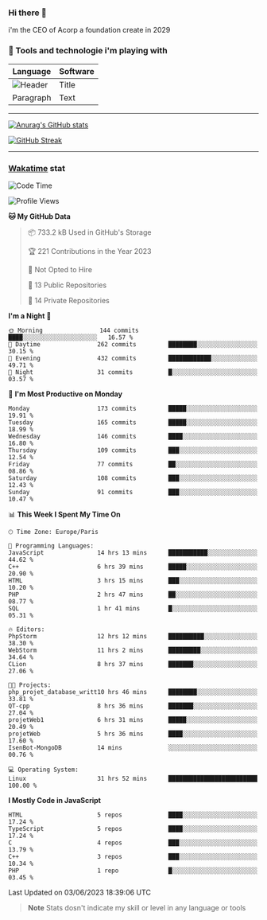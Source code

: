 ### Hi there 👋

i'm the CEO of Acorp a foundation create in 2029  

### 🧰 Tools and technologie i'm playing with

 | Language | Software |
| ----------- | ----------- |
| ![Header](https://img.shields.io/badge/Nuxt3-green&style=for-the-badge&logo=nustjs&logoColor=00DC82) | Title |
| Paragraph | Text |

---

[![Anurag's GitHub stats](https://github-readme-stats.vercel.app/api?username=ackimixs&show_icons=true&theme=github_dark&count_private=true)](https://www.ackimixs.xyz)

[![GitHub Streak](https://github-readme-streak-stats.herokuapp.com?user=Ackimixs&theme=github-dark-blue&date_format=j%20M%5B%20Y%5D&mode=weekly)](https://git.io/streak-stats)

---
 
 ### [Wakatime](https://wakatime.com/) stat

<!--START_SECTION:waka-->
![Code Time](http://img.shields.io/badge/Code%20Time-618%20hrs-blue)

![Profile Views](http://img.shields.io/badge/Profile%20Views-1-blue)

**🐱 My GitHub Data** 

> 📦 733.2 kB Used in GitHub's Storage 
 > 
> 🏆 221 Contributions in the Year 2023
 > 
> 🚫 Not Opted to Hire
 > 
> 📜 13 Public Repositories 
 > 
> 🔑 14 Private Repositories 
 > 
**I'm a Night 🦉** 

```text
🌞 Morning                144 commits         ████░░░░░░░░░░░░░░░░░░░░░   16.57 % 
🌆 Daytime                262 commits         ████████░░░░░░░░░░░░░░░░░   30.15 % 
🌃 Evening                432 commits         ████████████░░░░░░░░░░░░░   49.71 % 
🌙 Night                  31 commits          █░░░░░░░░░░░░░░░░░░░░░░░░   03.57 % 
```
📅 **I'm Most Productive on Monday** 

```text
Monday                   173 commits         █████░░░░░░░░░░░░░░░░░░░░   19.91 % 
Tuesday                  165 commits         █████░░░░░░░░░░░░░░░░░░░░   18.99 % 
Wednesday                146 commits         ████░░░░░░░░░░░░░░░░░░░░░   16.80 % 
Thursday                 109 commits         ███░░░░░░░░░░░░░░░░░░░░░░   12.54 % 
Friday                   77 commits          ██░░░░░░░░░░░░░░░░░░░░░░░   08.86 % 
Saturday                 108 commits         ███░░░░░░░░░░░░░░░░░░░░░░   12.43 % 
Sunday                   91 commits          ███░░░░░░░░░░░░░░░░░░░░░░   10.47 % 
```


📊 **This Week I Spent My Time On** 

```text
🕑︎ Time Zone: Europe/Paris

💬 Programming Languages: 
JavaScript               14 hrs 13 mins      ███████████░░░░░░░░░░░░░░   44.62 % 
C++                      6 hrs 39 mins       █████░░░░░░░░░░░░░░░░░░░░   20.90 % 
HTML                     3 hrs 15 mins       ███░░░░░░░░░░░░░░░░░░░░░░   10.20 % 
PHP                      2 hrs 47 mins       ██░░░░░░░░░░░░░░░░░░░░░░░   08.77 % 
SQL                      1 hr 41 mins        █░░░░░░░░░░░░░░░░░░░░░░░░   05.31 % 

🔥 Editors: 
PhpStorm                 12 hrs 12 mins      ██████████░░░░░░░░░░░░░░░   38.30 % 
WebStorm                 11 hrs 2 mins       █████████░░░░░░░░░░░░░░░░   34.64 % 
CLion                    8 hrs 37 mins       ███████░░░░░░░░░░░░░░░░░░   27.06 % 

🐱‍💻 Projects: 
php_projet_database_writt10 hrs 46 mins      ████████░░░░░░░░░░░░░░░░░   33.81 % 
QT-cpp                   8 hrs 36 mins       ███████░░░░░░░░░░░░░░░░░░   27.04 % 
projetWeb1               6 hrs 31 mins       █████░░░░░░░░░░░░░░░░░░░░   20.49 % 
projetWeb                5 hrs 36 mins       ████░░░░░░░░░░░░░░░░░░░░░   17.60 % 
IsenBot-MongoDB          14 mins             ░░░░░░░░░░░░░░░░░░░░░░░░░   00.76 % 

💻 Operating System: 
Linux                    31 hrs 52 mins      █████████████████████████   100.00 % 
```

**I Mostly Code in JavaScript** 

```text
HTML                     5 repos             ████░░░░░░░░░░░░░░░░░░░░░   17.24 % 
TypeScript               5 repos             ████░░░░░░░░░░░░░░░░░░░░░   17.24 % 
C                        4 repos             ███░░░░░░░░░░░░░░░░░░░░░░   13.79 % 
C++                      3 repos             ███░░░░░░░░░░░░░░░░░░░░░░   10.34 % 
PHP                      1 repo              █░░░░░░░░░░░░░░░░░░░░░░░░   03.45 % 
```




 Last Updated on 03/06/2023 18:39:06 UTC
<!--END_SECTION:waka-->

> **Note**
> Stats dosn't indicate my skill or level in any language or tools
